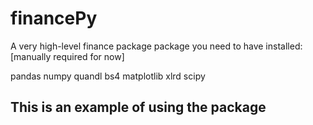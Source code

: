# financePy
A very high-level finance package
package you need to have installed: [manually required for now]

pandas
numpy
quandl
bs4
matplotlib
xlrd
scipy


## This is an example of using the package

